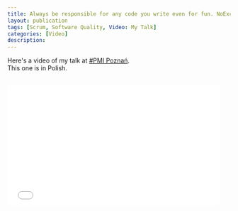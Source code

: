 ```yaml
---
title: Always be responsible for any code you write even for fun. NoException()
layout: publication
tags: [Scrum, Software Quality, Video: My Talk]
categories: [Video]
description:
---
```


Here's a video of my talk at <a href="http://pmi.org.pl/index.php/poznan-seminars">#PMI Poznań</a>.<br />
This one is in Polish.<br />
<br />
<iframe allowfullscreen="" frameborder="0" height="270" src="//www.youtube.com/embed/GdbHlddDLIM" width="480"></iframe>

